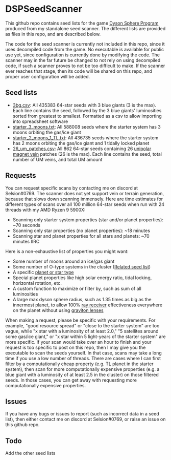 ﻿
# DSPSeedScanner
This github repo contains seed lists for the game [Dyson Sphere Program](https://store.steampowered.com/app/1366540/Dyson_Sphere_Program/) produced from my standalone seed scanner. The different lists are provided as files in this repo, and are described below.

The code for the seed scanner is currently not included in this repo, since it uses decompiled code from the game. No executable is available for public use yet, since configuration is currently done by modifying the code. The scanner may in the far future be changed to not rely on using decompiled code, if such a scanner proves to not be too difficult to make. If the scanner ever reaches that stage, then its code will be shared on this repo, and proper user configuration will be added.

## Seed lists
- [3bg.csv](https://github.com/Selsion/DSPSeedScanner/blob/main/seed_lists/3bg.csv): All 435383 64-star seeds with 3 blue giants (3 is the max). Each line contains the seed, followed by the 3 blue giants' luminosities sorted from greatest to smallest. Formatted as a csv to allow importing into spreadsheet software
- [starter_3_moons.txt](https://github.com/Selsion/DSPSeedScanner/blob/main/seed_lists/starter_3_moons.txt): All 588008 seeds where the starter system has 3 moons orbiting the gas/ice giant
- [starter_2_moons_1_TL.txt](https://github.com/Selsion/DSPSeedScanner/blob/main/seed_lists/starter_2_moons_1_TL.txt): All 436735 seeds where the starter system has 2 moons orbiting the gas/ice giant and 1 tidally locked planet
- [26_um_patches.csv](https://github.com/Selsion/DSPSeedScanner/blob/main/seed_lists/26_um_patches.csv): All 862 64-star seeds containing 26 [unipolar magnet vein](https://dsp-wiki.com/Unipolar_Magnet_Vein) patches (26 is the max). Each line contains the seed, total number of UM veins, and total UM amount

## Requests
You can request specific scans by contacting me on discord at Selsion#0769. The scanner does not yet support vein or terrain generation, because that slows down scanning immensely. Here are time estimates for different types of scans over all 100 million 64-star seeds when run with 24 threads with my AMD Ryzen 9 5900X:

- Scanning only starter system properties (star and/or planet properties): ~70 seconds
- Scanning only star properties (no planet properties): ~18 minutes
- Scanning star and planet properties for all stars and planets: ~70 minutes IIRC

Here is a non-exhaustive list of properties you might want:

- Some number of moons around an ice/gas giant
- Some number of O-type systems in the cluster ([Related seed list](https://dsp-wiki.com/Starting_Seeds#Maximum_O-Type_Stars))
- A specific [planet or star type](https://dsp-wiki.com/Stars_and_planets)
- Special planet properties like high solar energy ratio, tidal locking, horizontal rotation, etc.
- A custom function to maximize or filter by, such as sum of all luminosities
- A large max dyson sphere radius, such as 1.35 times as big as the innermost planet, to allow 100% [ray receiver](https://dsp-wiki.com/Ray_Receiver) effectiveness everywhere on the planet without using [graviton lenses](https://dsp-wiki.com/Graviton_Lens)

When making a request, please be specific with your requirements. For example, "good resource spread" or "close to the starter system" are too vague, while "x star with a luminosity of at least 2.0,"  "5 satellites around some gas/ice giant," or "x star within 5 light-years of the starter system" are more specific. If your scan would take over an hour to finish and your request is too specific to post on this repo, then I may give you the executable to scan the seeds yourself. In that case, scans may take a long time if you use a low number of threads. There are cases where I can first filter by a computationally cheap property (e.g. TL planet in the starter system), then scan for more computationally expensive properties (e.g. a blue giant with a luminosity of at least 2.5 in the cluster) on those filtered seeds. In those cases, you can get away with requesting more computationally expensive properties.

## Issues
If you have any bugs or issues to report (such as incorrect data in a seed list), then either contact me on discord at Selsion#0769, or raise an issue on this github repo.

## Todo
Add the other seed lists
